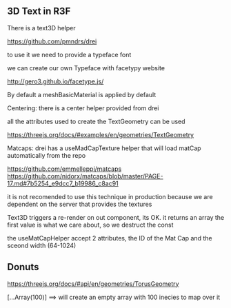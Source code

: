 ## 3D Text in R3F 
There is a text3D helper 

https://github.com/pmndrs/drei

 to use it we need to provide a typeface font 

 we can create our own Typeface with facetypy website

 http://gero3.github.io/facetype.js/

By default a meshBasicMaterial is applied by default

Centering: there is a center helper provided from drei 

all the attributes used to create the TextGeometry can be used  

https://threejs.org/docs/#examples/en/geometries/TextGeometry

Matcaps: drei has a useMadCapTexture helper that will load matCap automatically from the repo 

https://github.com/emmelleppi/matcaps
https://github.com/nidorx/matcaps/blob/master/PAGE-17.md#7b5254_e9dcc7_b19986_c8ac91

it is not recomended to use this technique in production because we are dependent on the server that provides the textures

Text3D triggers a re-render on out component, its OK. it returns an array the first value is what we care about, so we destruct the const

the useMatCapHelper accept 2 attributes, the ID of the Mat Cap and the sceond width (64-1024)

## Donuts
https://threejs.org/docs/#api/en/geometries/TorusGeometry


[...Array(100)] ==> will create an empty array with 100 inecies to map over it